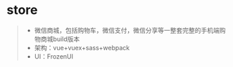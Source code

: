 # store

> * 微信商城，包括购物车，微信支付，微信分享等一整套完整的手机端购物商城build版本
> * 架构：vue+vuex+sass+webpack
> * UI：FrozenUI
